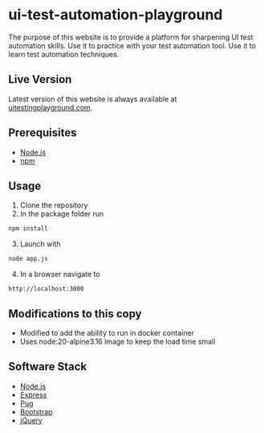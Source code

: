 # ui-test-automation-playground

The purpose of this website is to provide a platform for sharpening UI test automation skills. Use it to practice with your test automation tool. Use it to learn test automation techniques.

## Live Version

Latest version of this website is always available at [uitestingplayground.com](http://uitestingplayground.com).

## Prerequisites
- [Node.js](https://nodejs.org)
- [npm](https://www.npmjs.com/get-npm)

## Usage

1. Clone the repository
2. In the package folder run
```bash
npm install
```
3. Launch with
```bash
node app.js
```
4. In a browser navigate to
```
http://localhost:3000
```

## Modifications to this copy
 - Modified to add the ability to run in docker container
 - Uses node:20-alpine3.16 image to keep the load time small

## Software Stack
- [Node.js](https://github.com/nodejs/node)
- [Express](https://github.com/expressjs/express/)
- [Pug](https://github.com/pugjs/pug)
- [Bootstrap](https://github.com/twbs/bootstrap)
- [jQuery](https://github.com/jquery/jquery)

